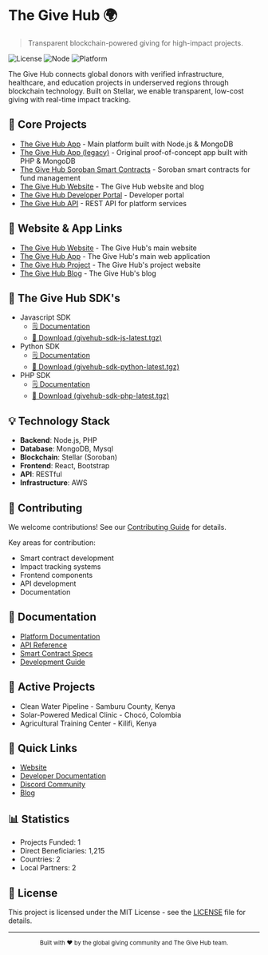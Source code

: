 # The Give Hub 🌍

> Transparent blockchain-powered giving for high-impact projects.

![License](https://img.shields.io/badge/license-MIT-blue.svg)
![Node](https://img.shields.io/badge/node-%3E%3D18.0.0-green.svg)
![Platform](https://img.shields.io/badge/platform-Stellar-00ced1.svg)

The Give Hub connects global donors with verified infrastructure, healthcare, and education projects in underserved regions through blockchain technology. Built on Stellar, we enable transparent, low-cost giving with real-time impact tracking.

## 🚀 Core Projects

- [The Give Hub App](https://github.com/thegivehub/app2) - Main platform built with Node.js & MongoDB
- [The Give Hub App (legacy)](https://github.com/thegivehub/app) - Original proof-of-concept app built with PHP & MongoDB
- [The Give Hub Soroban Smart Contracts](https://github.com/thegivehub/smartcontracts) - Soroban smart contracts for fund management
- [The Give Hub Website](https://github.com/thegivehub/site) - The Give Hub website and blog
- [The Give Hub Developer Portal](https://github.com/thegivehub/developer) - Developer portal
- [The Give Hub API](https://github.com/thegivehub/api) - REST API for platform services

## 🔗 Website & App Links

- [The Give Hub Website](https://thegivehub.com) - The Give Hub's main website
- [The Give Hub App](https://app.thegivehub.com) - The Give Hub's main web application
- [The Give Hub Project](https://project.thegivehub.com) - The Give Hub's project website
- [The Give Hub Blog](https://blog.thegivehub.com) - The Give Hub's blog

## 🧩 The Give Hub SDK's

- Javascript SDK
  - [🗒️ Documentation](https://thegivehub.com/sdk/js)
  - [📂 Download (givehub-sdk-js-latest.tgz)](https://thegivehub.com/sdk/givehub-sdk-js-latest.tgz)
- Python SDK
  - [🗒️ Documentation](https://thegivehub.com/sdk/python)
  - [📂 Download (givehub-sdk-python-latest.tgz)](https://thegivehub.com/sdk/givehub-sdk-python-latest.tgz)
- PHP SDK
  - [🗒️ Documentation](https://thegivehub.com/sdk/php)
  - [📂 Download (givehub-sdk-php-latest.tgz)](https://thegivehub.com/sdk/givehub-sdk-php-latest.tgz)

## 💡 Technology Stack

- **Backend**: Node.js, PHP
- **Database**: MongoDB, Mysql
- **Blockchain**: Stellar (Soroban)
- **Frontend**: React, Bootstrap
- **API**: RESTful
- **Infrastructure**: AWS

## 🤝 Contributing

We welcome contributions! See our [Contributing Guide](CONTRIBUTING.md) for details.

Key areas for contribution:
- Smart contract development
- Impact tracking systems
- Frontend components
- API development
- Documentation

## 📘 Documentation

- [Platform Documentation](https://developer.thegivehub.com/#platform-overview)
- [API Reference](https://developer.thegivehub.com/#api)
- [Smart Contract Specs](docs/contracts.md)
- [Development Guide](https://developer.thegivehub.com#)

## 🌟 Active Projects

- Clean Water Pipeline - Samburu County, Kenya
- Solar-Powered Medical Clinic - Chocó, Colombia
- Agricultural Training Center - Kilifi, Kenya

## 🔗 Quick Links

- [Website](https://thegivehub.com)
- [Developer Documentation](https://developer.thegivehub.com)
- [Discord Community](https://discord.gg/thegivehub)
- [Blog](https://blog.thegivehub.com)

## 📊 Statistics

- Projects Funded: 1
- Direct Beneficiaries: 1,215
- Countries: 2
- Local Partners: 2

## 📜 License

This project is licensed under the MIT License - see the [LICENSE](LICENSE) file for details.

---

<div align="center">
  <sub>Built with ❤️ by the global giving community and The Give Hub team.</sub>
</div>
